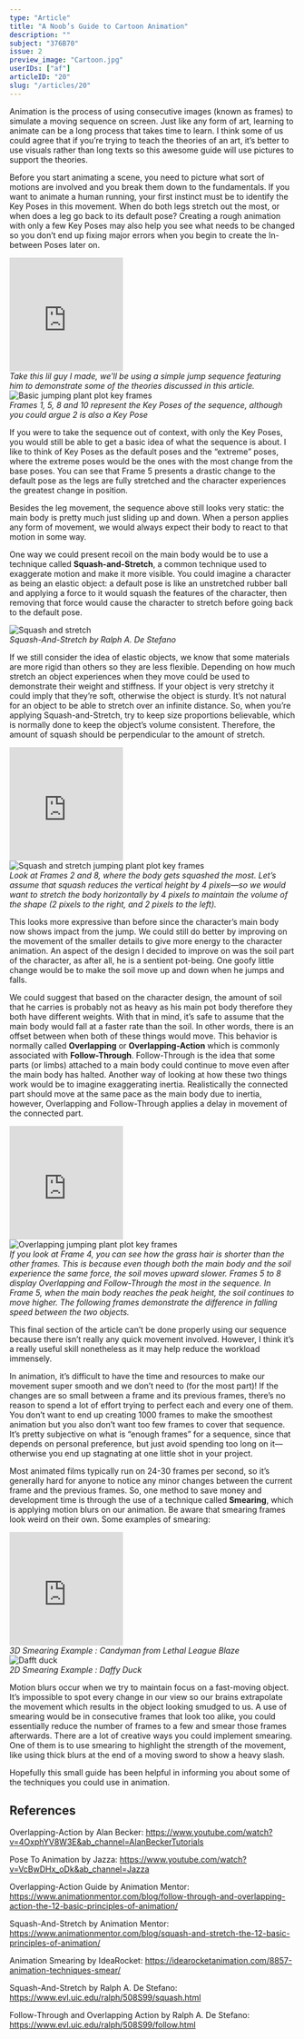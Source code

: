 ```yaml
---
type: "Article"
title: "A Noob’s Guide to Cartoon Animation"
description: ""
subject: "376B70"
issue: 2
preview_image: "Cartoon.jpg"
userIDs: ["af"]
articleID: "20"
slug: "/articles/20"
---
```


Animation is the process of using consecutive images (known as frames) to simulate a moving sequence on screen. Just like any form of art, learning to animate can be a long process that takes time to learn. I think some of us could agree that if you’re trying to teach the theories of an art, it’s better to use visuals rather than long texts so this awesome guide will use pictures to support the theories. 

Before you start animating a scene, you need to picture what sort of motions are involved and you break them down to the fundamentals. If you want to animate a human running, your first instinct must be to identify the Key Poses in this movement. When do both legs stretch out the most, or when does a leg go back to its default pose? Creating a rough animation with only a few Key Poses may also help you see what needs to be changed so you don’t end up fixing major errors when you begin to create the In-between Poses later on.

<div class="image">
    <div class="vid"><iframe src="https://giphy.com/embed/ODSVUIord8z2WqNTst" width="200" height="200" frameBorder="0" class="giphy-embed"></iframe></div>
    <em class="centre">Take this lil guy I made, we’ll be using a simple jump sequence featuring him to demonstrate some of the theories discussed in this article.</em>
</div>

<div class="image">
    <div class="img"><img alt="Basic jumping plant plot key frames" src="./../images/issue2/art/BasicKeyframes1.png"></img></div>
    <em class="centre">Frames 1, 5, 8 and 10 represent the Key Poses of the sequence, although you could argue 2 is also a Key Pose</em>
</div>

If you were to take the sequence out of context, with only the Key Poses, you would still be able to get a basic idea of what the sequence is about. I like to think of Key Poses as the default poses and the “extreme” poses, where the extreme poses would be the ones with the most change from the base poses. You can see that Frame 5 presents a drastic change to the default pose as the legs are fully stretched and the character experiences the greatest change in position.

Besides the leg movement, the sequence above still looks very static: the main body is pretty much just sliding up and down. When a person applies any form of movement, we would always expect their body to react to that motion in some way. 

One way we could present recoil on the main body would be to use a technique called __Squash-and-Stretch__, a common technique used to exaggerate motion and make it more visible. You could imagine a character as being an elastic object: a default pose is like an unstretched rubber ball and applying a force to it would squash the features of the character, then removing that force would cause the character to stretch before going back to the default pose. 
 
 <div class="image">
    <div class="img"><img alt="Squash and stretch" src="./../images/issue2/art/SquashAndStretch.png"></img></div>
    <em class="centre">Squash-And-Stretch by Ralph A. De Stefano</em>
</div>

If we still consider the idea of elastic objects, we know that some materials are more rigid than others so they are less flexible. Depending on how much stretch an object experiences when they move could be used to demonstrate their weight and stiffness. If your object is very stretchy it could imply that they’re soft, otherwise the object is sturdy. It’s not natural for an object to be able to stretch over an infinite distance. So, when you’re applying Squash-and-Stretch, try to keep size proportions believable, which is normally done to keep the object’s volume consistent. Therefore, the amount of squash should be perpendicular to the amount of stretch.

<div class="image">
    <div class="vid"><iframe src="https://giphy.com/embed/3FtLPf5Luy1YsL8l6O" width="200" height="200" frameBorder="0" class="giphy-embed"></iframe></div>
</div>

<div class="image">
    <div class="img"><img alt="Squash and stretch jumping plant plot key frames" src="./../images/issue2/art/SquashKeyframes.png"></img></div>
    <em class="centre">Look at Frames 2 and 8, where the body gets squashed the most. Let’s assume that squash reduces the vertical height by 4 pixels—so we would want to stretch the body horizontally by 4 pixels to maintain the volume of the shape (2 pixels to the right, and 2 pixels to the left).</em>
</div>

This looks more expressive than before since the character’s main body now shows impact from the jump. We could still do better by improving on the movement of the smaller details to give more energy to the character animation. An aspect of the design I decided to improve on was the soil part of the character, as after all, he is a sentient pot-being. One goofy little change would be to make the soil move up and down when he jumps and falls.

We could suggest that based on the character design, the amount of soil that he carries is probably not as heavy as his main pot body therefore they both have different weights. With that in mind, it’s safe to assume that the main body would fall at a faster rate than the soil. In other words, there is an offset between when both of these things would move. This behavior is normally called __Overlapping__ or __Overlapping-Action__ which is commonly associated with __Follow-Through__. Follow-Through is the idea that some parts (or limbs) attached to a main body could continue to move even after the main body has halted. Another way of looking at how these two things work would be to imagine exaggerating inertia. Realistically the connected part should move at the same pace as the main body due to inertia, however, Overlapping and Follow-Through applies a delay in movement of the connected part.

<div class="image">
    <div class="vid"><iframe src="https://giphy.com/embed/LlkoHQ0pL4Fjsfs745" width="200" height="200" frameBorder="0" class="giphy-embed"></iframe></div>
</div>

<div class="image">
    <div class="img"><img alt="Overlapping jumping plant plot key frames" src="./../images/issue2/art/OverlappingKeyframes.png"></img></div>
    <em class="centre">If you look at Frame 4, you can see how the grass hair is shorter than the other frames. This is because even though both the main body and the soil experience the same force, the soil moves upward slower. Frames 5 to 8 display Overlapping and Follow-Through the most in the sequence. In Frame 5, when the main body reaches the peak height, the soil continues to move higher. The following frames demonstrate the difference in falling speed between the two objects.</em>
</div>

This final section of the article can’t be done properly using our sequence because there isn’t really any quick movement involved. However, I think it’s a really useful skill nonetheless as it may help reduce the workload immensely.

In animation, it’s difficult to have the time and resources to make our movement super smooth and we don’t need to (for the most part)! If the changes are so small between a frame and its previous frames, there’s no reason to spend a lot of effort trying to perfect each and every one of them. You don’t want to end up creating 1000 frames to make the smoothest animation but you also don’t want too few frames to cover that sequence. It’s pretty subjective on what is “enough frames” for a sequence, since that depends on personal preference, but just avoid spending too long on it—otherwise you end up stagnating at one little shot in your project.

Most animated films typically run on 24-30 frames per second, so it’s generally hard for anyone to notice any minor changes between the current frame and the previous frames. So, one method to save money and development time is through the use of a technique called __Smearing__, which is applying motion blurs on our animation. Be aware that smearing frames look weird on their own. Some examples of smearing:

<div class="multi-image-row-2">
    <div class="image"><div class="vid"><iframe src="https://giphy.com/embed/BndJJCXqdANurcPcEq" width="200" height="200" frameBorder="0" class="giphy-embed"></iframe></div><em>3D Smearing Example : Candyman from Lethal League Blaze</em></div>
    <div class="image"><div class="img"><img alt="Dafft duck" src="./../images/issue2/art/DaffyDuck.png"></img></div><em>2D Smearing Example : Daffy Duck</em></div>
</div>

Motion blurs occur when we try to maintain focus on a fast-moving object. It’s impossible to spot every change in our view so our brains extrapolate the movement which results in the object looking smudged to us. A use of smearing would be in consecutive frames that look too alike, you could essentially reduce the number of frames to a few and smear those frames afterwards. There are a lot of creative ways you could implement smearing. One of them is to use smearing to highlight the strength of the movement, like using thick blurs at the end of a moving sword to show a heavy slash. 

Hopefully this small guide has been helpful in informing you about some of the techniques you could use in animation.

<div id="bibliography">
<h2>References</h2>

Overlapping-Action by Alan Becker: https://www.youtube.com/watch?v=4OxphYV8W3E&ab_channel=AlanBeckerTutorials

Pose To Animation by Jazza: https://www.youtube.com/watch?v=VcBwDHx_oDk&ab_channel=Jazza

Overlapping-Action Guide by Animation Mentor: https://www.animationmentor.com/blog/follow-through-and-overlapping-action-the-12-basic-principles-of-animation/

Squash-And-Stretch by Animation Mentor: https://www.animationmentor.com/blog/squash-and-stretch-the-12-basic-principles-of-animation/

Animation Smearing by IdeaRocket: https://idearocketanimation.com/8857-animation-techniques-smear/

Squash-And-Stretch by Ralph A. De Stefano:  https://www.evl.uic.edu/ralph/508S99/squash.html

Follow-Through and Overlapping Action by Ralph A. De Stefano: https://www.evl.uic.edu/ralph/508S99/follow.html
</div>